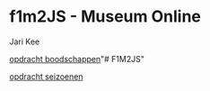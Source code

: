 # f1m2JS - Museum Online

Jari Kee

[opdracht boodschappen]( http://33975.hosts1.ma-cloud.nl/f1m2js/les2/)"# F1M2JS" 

[opdracht seizoenen](http://33975.hosts1.ma-cloud.nl/f1m2js/les4/)
